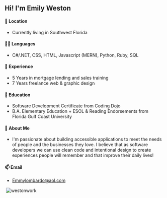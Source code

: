 ## Hi! I'm Emily Weston

#### 🌱 Location 
- Currently living in Southwest Florida

#### 👨‍💻 Languages
- C#/.NET, CSS, HTML, Javascript (MERN), Python, Ruby, SQL

#### 📝 Experience
- 5 Years in mortgage lending and sales training 
- 7 Years freelance web & graphic design 

#### 📝 Education
- Software Development Certificate from Coding Dojo 
- B.A. Elementary Education + ESOL & Reading Endorsements from Florida Gulf Coast University

#### 🌱 About Me
- I'm passionate about building accessible applications to meet the needs of people and the businesses they love. 
I believe that as software developers we can use clean code and intentional design to create experiences people will remember and that improve their daily lives!

#### 📫 Email
- Emmylombardo@aol.com

<p>&nbsp;<img align="center" src="https://github-readme-stats.vercel.app/api?username=westonwork&show_icons=true&locale=en" alt="westonwork" /></p>
